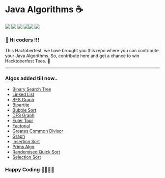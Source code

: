 # Java Algorithms ☕

![](https://img.shields.io/badge/Java-Algos-red) ![](https://img.shields.io/badge/Hacktoberfest-2020-brightgreen) ![](https://img.shields.io/github/issues/anku580/Java-Algorithms) ![](https://img.shields.io/github/issues-pr-closed/anku580/Java-Algorithms)![](https://img.shields.io/github/stars/anku580/Java-Algorithms?style=social) ![](https://img.shields.io/github/forks/anku580/Java-Algorithms?style=social)

### 👋 Hi coders !!!

This Hactoberfest, we have brought you this repo where you can contribute your Java Algorithms. So, contribute here and get a chance to win Hacktoberfest Tees. 👕
<hr>

### Algos added till now..

* [Binary Search Tree](/binarySearchTree/TreeNode.java)
* [Linked List](/linkedList/ListNode.java)
* [BFS Graph](/BFSgraph.java)
* [Bipartite](/Bipartite.java)
* [Bubble Sort](/BubbleSort.java)
* [DFS Graph](/DFSgraph.java)
* [Euler Tour](/EulerTour.java)
* [Factorial](/Factorial.java)
* [Greates Common Divisor](Gcd.java)
* [Graph](Graph.java)
* [Insertion Sort](InsertionSort.java)
* [Prims Algo](/PrimsAlgorithm.java)
* [Randomised Quick Sort](/Randomized_Quick_Sort.java)
* [Selection Sort](selectionSort.java)
  

### Happy Coding 👩‍💻👨‍💻
